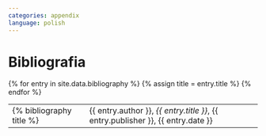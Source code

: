 ```yaml
---
categories: appendix
language: polish
---
```


# Bibliografia

<table id="bibliography">
{% for entry in site.data.bibliography %}
    <tr>
        {% assign title = entry.title %}
        <td>{% bibliography title %}</td>
        <td>{{ entry.author }}, <i>{{ entry.title }}</i>, {{ entry.publisher }}, {{ entry.date }}</td>
    </tr>
{% endfor %}
</table>

